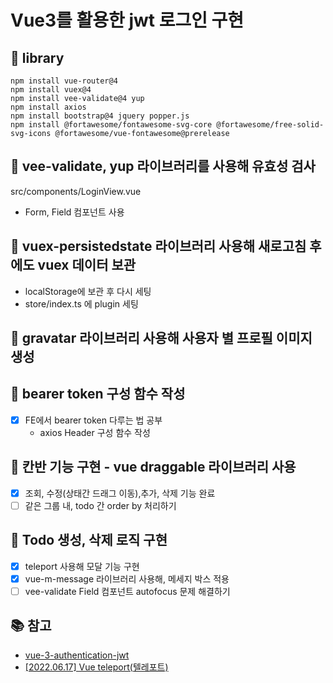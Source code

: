 # Vue3를 활용한 jwt 로그인 구현

## 📌 library
```angular2html
npm install vue-router@4
npm install vuex@4
npm install vee-validate@4 yup
npm install axios
npm install bootstrap@4 jquery popper.js
npm install @fortawesome/fontawesome-svg-core @fortawesome/free-solid-svg-icons @fortawesome/vue-fontawesome@prerelease
```

## 📌 vee-validate, yup 라이브러리를 사용해 유효성 검사
src/components/LoginView.vue
- Form, Field 컴포넌트 사용

## 📌 vuex-persistedstate 라이브러리 사용해 새로고침 후에도 vuex 데이터 보관
- localStorage에 보관 후 다시 세팅
- store/index.ts 에 plugin 세팅

## 📌 gravatar 라이브러리 사용해 사용자 별 프로필 이미지 생성

## 📌 bearer token 구성 함수 작성
- [X] FE에서 bearer token 다루는 법 공부
    - axios Header 구성 함수 작성


## 📌 칸반 기능 구현 - vue draggable 라이브러리 사용
- [X] 조회, 수정(상태간 드래그 이동),추가, 삭제 기능 완료
- [ ] 같은 그룹 내, todo 간 order by 처리하기

## 📌 Todo 생성, 삭제 로직 구현
- [X] teleport 사용해 모달 기능 구현
- [X] vue-m-message 라이브러리 사용해, 메세지 박스 적용
- [ ] vee-validate Field 컴포넌트 autofocus 문제 해결하기

## 📚 참고
- [vue-3-authentication-jwt](https://www.bezkoder.com/vue-3-authentication-jwt/?__cf_chl_tk=lushZhPF_eDZhle6YDnS01unt7Lx65qD7Hksmz84YHM-1660026009-0-gaNycGzNCNE)
- [[2022.06.17] Vue teleport(텔레포트)](https://velog.io/@reasonz/2022.06.17-Vue-teleport%ED%85%94%EB%A0%88%ED%8F%AC%ED%8A%B8)
